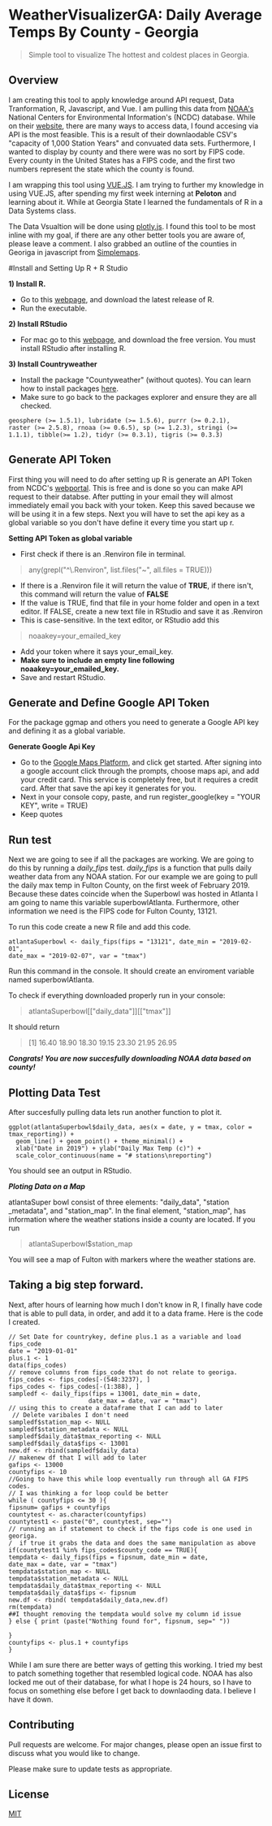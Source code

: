 # WeatherVisualizerGA: Daily Average Temps By County - Georgia 

>Simple tool to visualize The hottest and coldest places in Georgia. 

## Overview

I am creating this tool to apply knowledge around API request, Data Tranformation, R, Javascript, and Vue. I am pulling this data from [NOAA's](https://www.noaa.gov/) National Centers for Environmental Information's (NCDC) database. While on their [website](https://www.ncdc.noaa.gov/cdo-web/), there are many ways to access data, I found accesing via API is the most feasible. This is a result of their  downlaodable CSV's "capacity of 1,000 Station Years" and convuated data sets. Furthermore, I wanted to display by county and there were was no sort by FIPS code. Every county in the United States has a FIPS code, and the first two numbers represent the state which the county is found. 

I am wrapping this tool using [VUE.JS](https://vuejs.org/). I am trying to further my knowledge in using VUE.JS, after spending my first week interning at **Peloton** and learning about it. While at Georgia State I learned the fundamentals of R in a Data Systems class. 

The Data Vsualtion will be done using [plotly.js](https://plot.ly/javascript/). I found this tool to be most inline with my goal, if there are any other better tools you are aware of, please leave a comment. I also grabbed an outline of the counties in Georiga in javascript from [Simplemaps](https://simplemaps.com/county-ga). 

#Install and Setting Up R + R Studio

**1) Install R.**
- Go to this [webpage](https://cran.r-project.org/bin/macosx/), and download the latest release of R. 
- Run the executable.

**2) Install RStudio**
- For mac go to this [webpage](https://www.rstudio.com/products/rstudio/download/), and download the free version. You must install RStudio after installing R. 

**3) Install Countryweather** 
- Install the package "Countyweather" (without quotes). You can learn how to install packages [here](http://web.cs.ucla.edu/~gulzar/rstudio/). 
- Make sure to go back to the packages explorer and ensure they are all checked. 
```dplyr (>= 0.4.3), ggmap (>= 2.6.1), ggplot2 (>= 2.1.0),
geosphere (>= 1.5.1), lubridate (>= 1.5.6), purrr (>= 0.2.1),
raster (>= 2.5.8), rnoaa (>= 0.6.5), sp (>= 1.2.3), stringi (>=
1.1.1), tibble(>= 1.2), tidyr (>= 0.3.1), tigris (>= 0.3.3)
```
## Generate API Token

First thing you will need to do after setting up R is generate an API Token from NCDC's [webportal](https://www.ncdc.noaa.gov/cdo-web/token). This is free and is done so you can make API request to their databse. After putting in your email they will almost immediately email you back with your token. Keep this saved because we will be using it in a few steps. Next you will have to set the api key as a global variable so you don't have define it every time you start up r. 

**Setting API Token as global variable**
- First check if there is an .Renviron file in terminal.
>any(grepl("^\\.Renviron", list.files("~", all.files = TRUE)))

- If there is a .Renviron file it will return the value of **TRUE**, if there isn't, this command will return the value of **FALSE**
- If the value is TRUE, find that file in your home folder and open in a text editor. If FALSE, create a new text file in RStudio and save it as .Renviron
- This is case-sensitive. In the text editor, or RStudio add this
>noaakey=your_emailed_key

- Add your token where it says your_email_key.
- **Make sure to include an empty line following noaakey=your_emailed_key.**
- Save and restart RStudio. 

## Generate and Define Google API Token

For the package ggmap and others you need to generate a Google API key and defining it as a global variable. 

**Generate Google Api Key**
- Go to the [Google Maps Platform](https://cloud.google.com/maps-platform/), and click get started. After signing into a google account click through the prompts, choose maps api, and add your credit card. This service is completely free, but it requires a credit card. After that save the api key it generates for you.  
- Next in your console copy, paste, and run register_google(key = "YOUR KEY", write = TRUE)
- Keep quotes

## Run test

Next we are going to see if all the packages are working. We are going to do this by running a *daily_fips* test. *daily_fips* is a function that pulls daily weather data from any NOAA station. For our example we are going to pull the daily max temp in Fulton County, on the first week of February 2019. Because these dates coincide when the Superbowl was hosted in Atlanta I am going to name this variable superbowlAtlanta. Furthermore, other information we need is the FIPS code for Fulton County, 13121.

To run this code create a new R file and add this code. 
``` 
atlantaSuperbowl <- daily_fips(fips = "13121", date_min = "2019-02-01", 
date_max = "2019-02-07", var = "tmax")
```
Run this command in the console. It should create an enviroment variable named superbowlAtlanta.

To check if everything downloaded properly run in your console:
> atlantaSuperbowl[["daily_data"]][["tmax"]]

It should return
>[1] 16.40 18.90 18.30 19.15 23.30 21.95 26.95

***Congrats! You are now succesfully downloading NOAA data based on county!***

## Plotting Data Test

After succesfully pulling data lets run another function to plot it.

``` library(ggplot2)
ggplot(atlantaSuperbowl$daily_data, aes(x = date, y = tmax, color = tmax_reporting)) + 
  geom_line() + geom_point() + theme_minimal() + 
  xlab("Date in 2019") + ylab("Daily Max Temp (c)") + 
  scale_color_continuous(name = "# stations\nreporting")
```

You should see an output in RStudio.

***Ploting Data on a Map***

atlantaSuper bowl consist of three elements: "daily_data", "station _metadata", and "station_map". In the final element, "station_map", has information where the weather stations inside a county are located. If you run

> atlantaSuperbowl$station_map

You will see a map of Fulton with markers where the weather stations are. 

## Taking a big step forward.

Next, after hours of learning how much I don't know in R, I finally have code that is able to pull data, in order, and add it to a data frame. Here is the code I created.

``` 
// Set Date for countrykey, define plus.1 as a variable and load fips_code
date = "2019-01-01"
plus.1 <- 1
data(fips_codes)
// remove columns from fips_code that do not relate to georiga.
fips_codes <- fips_codes[-(548:3237), ]
fips_codes <- fips_codes[-(1:388), ]
sampledf <- daily_fips(fips = 13001, date_min = date, 
                      date_max = date, var = "tmax")
// using this to create a dataframe that I can add to later
 // Delete varibales I don't need 
sampledf$station_map <- NULL
sampledf$station_metadata <- NULL
sampledf$daily_data$tmax_reporting <- NULL
sampledf$daily_data$fips <- 13001
new.df <- rbind(sampledf$daily_data)
// makenew df that I will add to later
gafips <- 13000
countyfips <- 10
//Going to have this while loop eventually run through all GA FIPS codes. 
// I was thinking a for loop could be better
while ( countyfips <= 30 ){
fipsnum= gafips + countyfips
countytest <- as.character(countyfips)
countytest1 <- paste("0", countytest, sep="")
// running an if statement to check if the fips code is one used in georiga.
/  if true it grabs the data and does the same manipulation as above
if(countytest1 %in% fips_codes$county_code == TRUE){
tempdata <- daily_fips(fips = fipsnum, date_min = date, 
date_max = date, var = "tmax")
tempdata$station_map <- NULL
tempdata$station_metadata <- NULL
tempdata$daily_data$tmax_reporting <- NULL
tempdata$daily_data$fips <- fipsnum
new.df <- rbind( tempdata$daily_data,new.df)
rm(tempdata)
##I thought removing the tempdata would solve my column id issue
} else { print (paste("Nothing found for", fipsnum, sep=" "))

}
countyfips <- plus.1 + countyfips
}
```
While I am sure there are better ways of getting this working. I tried my best to patch something together that resembled logical code. 
NOAA has also locked me out of their database, for what I hope is 24 hours, so I have to focus on something else before I get back to downlaoding data. I believe I have it down. 

## Contributing
Pull requests are welcome. For major changes, please open an issue first to discuss what you would like to change.

Please make sure to update tests as appropriate.


## License
[MIT](https://choosealicense.com/licenses/mit/)